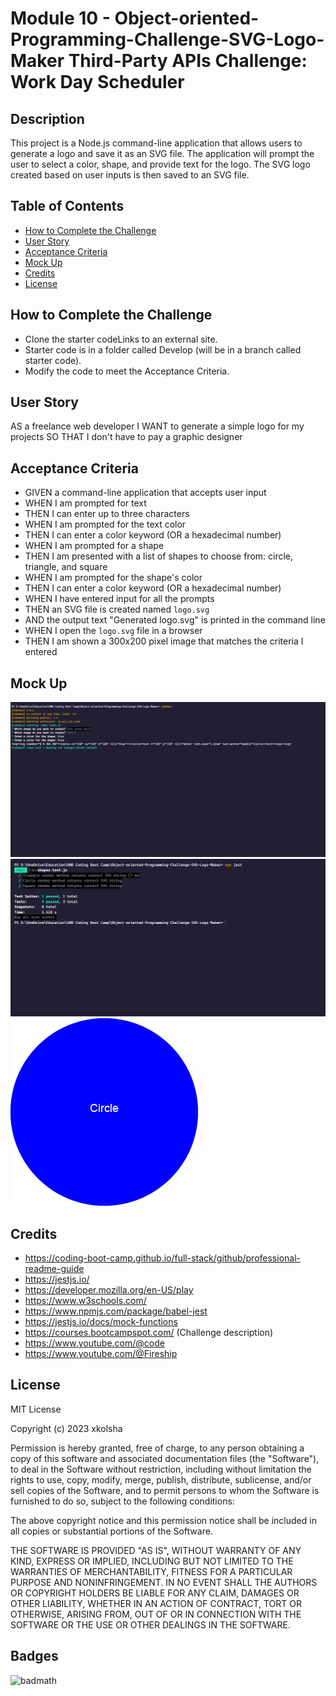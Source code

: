 # Module 10 - Object-oriented-Programming-Challenge-SVG-Logo-Maker Third-Party APIs Challenge: Work Day Scheduler

## Description

This project is a Node.js command-line application that allows users to generate a logo and save it as an SVG file. The application will prompt the user to select a color, shape, and provide text for the logo. The SVG logo created based on user inputs is then saved to an SVG file.

## Table of Contents

- [How to Complete the Challenge](#how-to-complete-the-challenge)
- [User Story](#User-story)
- [Acceptance Criteria](#acceptance-criteria)
- [Mock Up](#mock-up)
- [Credits](#credits)
- [License](#license)

## How to Complete the Challenge

- Clone the starter codeLinks to an external site.
- Starter code is in a folder called Develop (will be in a branch called starter code).
- Modify the code to meet the Acceptance Criteria.

## User Story

AS a freelance web developer
I WANT to generate a simple logo for my projects
SO THAT I don't have to pay a graphic designer

## Acceptance Criteria

- GIVEN a command-line application that accepts user input
- WHEN I am prompted for text
- THEN I can enter up to three characters
- WHEN I am prompted for the text color
- THEN I can enter a color keyword (OR a hexadecimal number)
- WHEN I am prompted for a shape
- THEN I am presented with a list of shapes to choose from: circle, triangle, and square
- WHEN I am prompted for the shape's color
- THEN I can enter a color keyword (OR a hexadecimal number)
- WHEN I have entered input for all the prompts
- THEN an SVG file is created named `logo.svg`
- AND the output text "Generated logo.svg" is printed in the command line
- WHEN I open the `logo.svg` file in a browser
- THEN I am shown a 300x200 pixel image that matches the criteria I entered

## Mock Up

![Mock up of the website](./Screenshot%202023-07-10%20190229.png)
![Mock up of the website](./Screenshot%202023-07-10%20190522.png)
![Mock up of the website](./logo-e.png)

## Credits

- https://coding-boot-camp.github.io/full-stack/github/professional-readme-guide
- https://jestjs.io/
- https://developer.mozilla.org/en-US/play
- https://www.w3schools.com/
- https://www.npmjs.com/package/babel-jest
- https://jestjs.io/docs/mock-functions
- https://courses.bootcampspot.com/ (Challenge description)
- https://www.youtube.com/@code
- https://www.youtube.com/@Fireship

## License

MIT License

Copyright (c) 2023 xkolsha

Permission is hereby granted, free of charge, to any person obtaining a copy
of this software and associated documentation files (the "Software"), to deal
in the Software without restriction, including without limitation the rights
to use, copy, modify, merge, publish, distribute, sublicense, and/or sell
copies of the Software, and to permit persons to whom the Software is
furnished to do so, subject to the following conditions:

The above copyright notice and this permission notice shall be included in all
copies or substantial portions of the Software.

THE SOFTWARE IS PROVIDED "AS IS", WITHOUT WARRANTY OF ANY KIND, EXPRESS OR
IMPLIED, INCLUDING BUT NOT LIMITED TO THE WARRANTIES OF MERCHANTABILITY,
FITNESS FOR A PARTICULAR PURPOSE AND NONINFRINGEMENT. IN NO EVENT SHALL THE
AUTHORS OR COPYRIGHT HOLDERS BE LIABLE FOR ANY CLAIM, DAMAGES OR OTHER
LIABILITY, WHETHER IN AN ACTION OF CONTRACT, TORT OR OTHERWISE, ARISING FROM,
OUT OF OR IN CONNECTION WITH THE SOFTWARE OR THE USE OR OTHER DEALINGS IN THE
SOFTWARE.

## Badges

![badmath](https://img.shields.io/github/license/xkolsha/unbModule1Challenge?color=%238F83ED)

